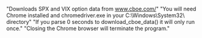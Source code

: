 "Downloads SPX and VIX option data from www.cboe.com/"
"You will need Chrome installed and chromedriver.exe in your C:\Windows\System32\ directory"
"If you parse 0 seconds to download_cboe_data() it will only run once."
"Closing the Chrome browser will terminate the program."